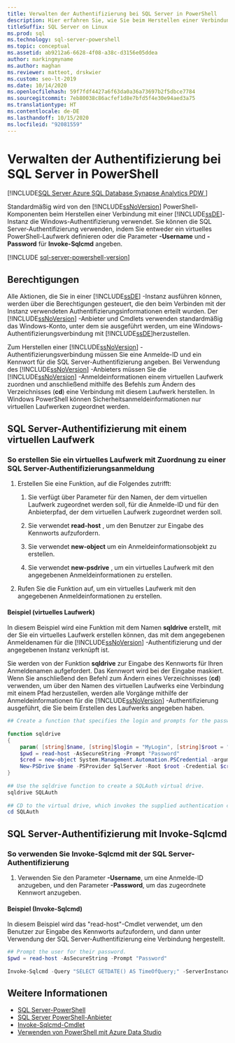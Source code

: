 ```yaml
---
title: Verwalten der Authentifizierung bei SQL Server in PowerShell
description: Hier erfahren Sie, wie Sie beim Herstellen einer Verbindung mit einer Instanz der Datenbank-Engine die SQL Server-Authentifizierung anstelle der Windows-Authentifizierung (Standardeinstellung) verwenden.
titleSuffix: SQL Server on Linux
ms.prod: sql
ms.technology: sql-server-powershell
ms.topic: conceptual
ms.assetid: ab9212a6-6628-4f08-a38c-d3156e05ddea
author: markingmyname
ms.author: maghan
ms.reviewer: matteot, drskwier
ms.custom: seo-lt-2019
ms.date: 10/14/2020
ms.openlocfilehash: 59f7fdf4427a6f63da0a36a73697b2f5dbce7784
ms.sourcegitcommit: 7eb80038c86acfef1d8e7bfd5f4e30e94aed3a75
ms.translationtype: HT
ms.contentlocale: de-DE
ms.lasthandoff: 10/15/2020
ms.locfileid: "92081559"
---
```

# <a name="manage-authentication-to-sql-server-in-powershell"></a>Verwalten der Authentifizierung bei SQL Server in PowerShell

[!INCLUDE[SQL Server Azure SQL Database Synapse Analytics PDW ](../includes/applies-to-version/sql-asdb-asdbmi-asa-pdw.md)]

Standardmäßig wird von den [!INCLUDE[ssNoVersion](../includes/ssnoversion-md.md)] PowerShell-Komponenten beim Herstellen einer Verbindung mit einer [!INCLUDE[ssDE](../includes/ssde-md.md)]-Instanz die Windows-Authentifizierung verwendet. Sie können die SQL Server-Authentifizierung verwenden, indem Sie entweder ein virtuelles PowerShell-Laufwerk definieren oder die Parameter **-Username** und **-Password** für **Invoke-Sqlcmd** angeben.

[!INCLUDE [sql-server-powershell-version](../includes/sql-server-powershell-version.md)]

## <a name="permissions"></a>Berechtigungen

Alle Aktionen, die Sie in einer [!INCLUDE[ssDE](../includes/ssde-md.md)] -Instanz ausführen können, werden über die Berechtigungen gesteuert, die den beim Verbinden mit der Instanz verwendeten Authentifizierungsinformationen erteilt wurden. Der [!INCLUDE[ssNoVersion](../includes/ssnoversion-md.md)] -Anbieter und Cmdlets verwenden standardmäßig das Windows-Konto, unter dem sie ausgeführt werden, um eine Windows-Authentifizierungsverbindung mit [!INCLUDE[ssDE](../includes/ssde-md.md)]herzustellen.  

Zum Herstellen einer [!INCLUDE[ssNoVersion](../includes/ssnoversion-md.md)] -Authentifizierungsverbindung müssen Sie eine Anmelde-ID und ein Kennwort für die SQL Server-Authentifizierung angeben. Bei Verwendung des [!INCLUDE[ssNoVersion](../includes/ssnoversion-md.md)] -Anbieters müssen Sie die [!INCLUDE[ssNoVersion](../includes/ssnoversion-md.md)] -Anmeldeinformationen einem virtuellen Laufwerk zuordnen und anschließend mithilfe des Befehls zum Ändern des Verzeichnisses (**cd**) eine Verbindung mit diesem Laufwerk herstellen. In Windows PowerShell können Sicherheitsanmeldeinformationen nur virtuellen Laufwerken zugeordnet werden.  

## <a name="sql-server-authentication-using-a-virtual-drive"></a>SQL Server-Authentifizierung mit einem virtuellen Laufwerk

### <a name="to-create-a-virtual-drive-associated-with-a-sql-server-authentication-login"></a>So erstellen Sie ein virtuelles Laufwerk mit Zuordnung zu einer SQL Server-Authentifizierungsanmeldung

1. Erstellen Sie eine Funktion, auf die Folgendes zutrifft:

    1. Sie verfügt über Parameter für den Namen, der dem virtuellen Laufwerk zugeordnet werden soll, für die Anmelde-ID und für den Anbieterpfad, der dem virtuellen Laufwerk zugeordnet werden soll.

    2. Sie verwendet **read-host** , um den Benutzer zur Eingabe des Kennworts aufzufordern.  

    3. Sie verwendet **new-object** um ein Anmeldeinformationsobjekt zu erstellen.  

    4. Sie verwendet **new-psdrive** , um ein virtuelles Laufwerk mit den angegebenen Anmeldeinformationen zu erstellen.  

2. Rufen Sie die Funktion auf, um ein virtuelles Laufwerk mit den angegebenen Anmeldeinformationen zu erstellen.  

#### <a name="example-virtual-drive"></a>Beispiel (virtuelles Laufwerk)

In diesem Beispiel wird eine Funktion mit dem Namen **sqldrive** erstellt, mit der Sie ein virtuelles Laufwerk erstellen können, das mit dem angegebenen Anmeldenamen für die [!INCLUDE[ssNoVersion](../includes/ssnoversion-md.md)] -Authentifizierung und der angegebenen Instanz verknüpft ist.  
  
 Sie werden von der Funktion **sqldrive** zur Eingabe des Kennworts für Ihren Anmeldenamen aufgefordert. Das Kennwort wird bei der Eingabe maskiert. Wenn Sie anschließend den Befehl zum Ändern eines Verzeichnisses (**cd**) verwenden, um über den Namen des virtuellen Laufwerks eine Verbindung mit einem Pfad herzustellen, werden alle Vorgänge mithilfe der Anmeldeinformationen für die [!INCLUDE[ssNoVersion](../includes/ssnoversion-md.md)] -Authentifizierung ausgeführt, die Sie beim Erstellen des Laufwerks angegeben haben.  
  
```powershell
## Create a function that specifies the login and prompts for the password.  
  
function sqldrive  
{  
    param( [string]$name, [string]$login = "MyLogin", [string]$root = "SQLSERVER:\SQL\MyComputer\MyInstance" )  
    $pwd = read-host -AsSecureString -Prompt "Password"  
    $cred = new-object System.Management.Automation.PSCredential -argumentlist $login,$pwd  
    New-PSDrive $name -PSProvider SqlServer -Root $root -Credential $cred -Scope 1  
}  
  
## Use the sqldrive function to create a SQLAuth virtual drive.  
sqldrive SQLAuth  
  
## CD to the virtual drive, which invokes the supplied authentication credentials.  
cd SQLAuth  
```

## <a name="sql-server-authentication-using-invoke-sqlcmd"></a>SQL Server-Authentifizierung mit Invoke-Sqlcmd

### <a name="to-use-invoke-sqlcmd-with-sql-server-authentication"></a>So verwenden Sie Invoke-Sqlcmd mit der SQL Server-Authentifizierung

1. Verwenden Sie den Parameter **-Username**, um eine Anmelde-ID anzugeben, und den Parameter **-Password**, um das zugeordnete Kennwort anzugeben.  

#### <a name="example-invoke-sqlcmd"></a>Beispiel (Invoke-Sqlcmd)

In diesem Beispiel wird das "read-host"-Cmdlet verwendet, um den Benutzer zur Eingabe des Kennworts aufzufordern, und dann unter Verwendung der SQL Server-Authentifizierung eine Verbindung hergestellt.  

```powershell
## Prompt the user for their password.  
$pwd = read-host -AsSecureString -Prompt "Password"  
  
Invoke-Sqlcmd -Query "SELECT GETDATE() AS TimeOfQuery;" -ServerInstance "MyComputer\MyInstance" -Username "MyLogin" -Password $pwd  
```

## <a name="see-also"></a>Weitere Informationen

- [SQL Server-PowerShell](sql-server-powershell.md)
- [SQL Server PowerShell-Anbieter](sql-server-powershell-provider.md)
- [Invoke-Sqlcmd-Cmdlet](/powershell/module/sqlserver/invoke-sqlcmd)
- [Verwenden von PowerShell mit Azure Data Studio](../azure-data-studio/extensions/powershell-extension.md)
